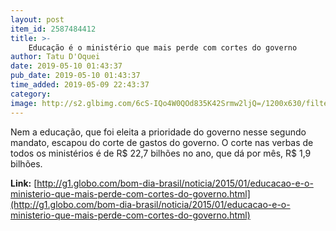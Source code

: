 ```yaml
---
layout: post
item_id: 2587484412
title: >-
    Educação é o ministério que mais perde com cortes do governo
author: Tatu D'Oquei
date: 2019-05-10 01:43:37
pub_date: 2019-05-10 01:43:37
time_added: 2019-05-09 22:43:37
category: 
image: http://s2.glbimg.com/6cS-IQo4W0QOd835K42Srmw2ljQ=/1200x630/filters:max_age(3600)/s04.video.glbimg.com/deo/vi/03/18/3881803
---
```


Nem a educação, que foi eleita a prioridade do governo nesse segundo mandato, escapou do corte de gastos do governo. O corte nas verbas de todos os ministérios é de R$ 22,7 bilhões no ano, que dá por mês, R$ 1,9 bilhões.

**Link:** [http://g1.globo.com/bom-dia-brasil/noticia/2015/01/educacao-e-o-ministerio-que-mais-perde-com-cortes-do-governo.html](http://g1.globo.com/bom-dia-brasil/noticia/2015/01/educacao-e-o-ministerio-que-mais-perde-com-cortes-do-governo.html)

